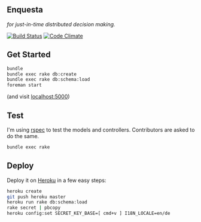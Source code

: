 ## Enquesta

_for just-in-time distributed decision making._

[![Build Status](https://travis-ci.org/d-cent/enquesta.png)](https://travis-ci.org/d-cent/enquesta)
[![Code Climate](https://codeclimate.com/github/d-cent/enquesta.png)](https://codeclimate.com/github/d-cent/enquesta)

## Get Started

```bash
bundle
bundle exec rake db:create
bundle exec rake db:schema:load
foreman start
```

(and visit [localhost:5000](http://localhost:5000))

## Test

I'm using [rspec](http://rspec.info/) to test the models and controllers. Contributors are asked to do the same.

```bash
bundle exec rake
```

## Deploy

Deploy it on [Heroku](http://heroku.com) in a few easy steps:

```bash
heroku create
git push heroku master
heroku run rake db:schema:load
rake secret | pbcopy
heroku config:set SECRET_KEY_BASE=[ cmd+v ] I18N_LOCALE=en/de
```
